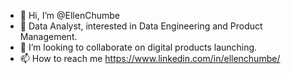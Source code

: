 - 👋 Hi, I’m @EllenChumbe
- 👀 Data Analyst, interested in Data Engineering and Product Management.
- 💞️ I’m looking to collaborate on digital products launching.
- 📫 How to reach me https://www.linkedin.com/in/ellenchumbe/

<!---
EllenChumbe/EllenChumbe is a ✨ special ✨ repository because its `README.md` (this file) appears on your GitHub profile.
You can click the Preview link to take a look at your changes.
--->

